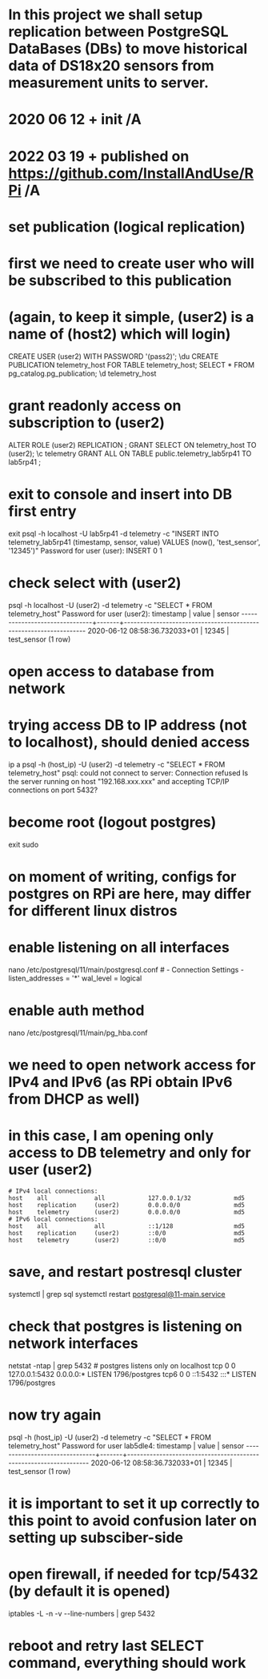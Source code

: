 # In this project we shall setup replication between PostgreSQL DataBases (DBs) to move historical data of DS18x20 sensors from measurement units to server.

# 2020 06 12  + init /A
# 2022 03 19  + published on https://github.com/InstallAndUse/RPi /A


# set publication (logical replication)
# first we need to create user who will be subscribed to this publication
# (again, to keep it simple, (user2) is a name of (host2) which will login)
CREATE USER (user2) WITH PASSWORD '(pass2)';
\du
CREATE PUBLICATION telemetry_host FOR TABLE telemetry_host;
SELECT * FROM pg_catalog.pg_publication;
\d telemetry_host

# grant readonly access on subscription to (user2)
ALTER ROLE (user2) REPLICATION ;
GRANT SELECT ON telemetry_host TO (user2);
\c telemetry
GRANT ALL ON TABLE public.telemetry_lab5rp41 TO lab5rp41 ;

# exit to console and insert into DB first entry
exit
psql -h localhost -U lab5rp41 -d telemetry -c "INSERT INTO telemetry_lab5rp41 (timestamp, sensor, value) VALUES (now(), 'test_sensor', '12345')"
    Password for user (user):
    INSERT 0 1

# check select with (user2)
psql -h localhost -U (user2) -d telemetry -c "SELECT * FROM telemetry_host"
    Password for user (user2):
               timestamp           | value |                              sensor
    -------------------------------+-------+------------------------------------------------------------------
     2020-06-12 08:58:36.732033+01 | 12345 | test_sensor
    (1 row)

# open access to database from network
# trying access DB to IP address (not to localhost), should denied access
ip a
psql -h (host_ip) -U (user2) -d telemetry -c "SELECT * FROM telemetry_host"
    psql: could not connect to server: Connection refused
      Is the server running on host "192.168.xxx.xxx" and accepting
      TCP/IP connections on port 5432?
# become root (logout postgres)
exit
sudo

# on moment of writing, configs for postgres on RPi are here, may differ for different linux distros
# enable listening on all interfaces
nano /etc/postgresql/11/main/postgresql.conf
    # - Connection Settings -
    listen_addresses = '*'
    wal_level = logical

# enable auth method
nano /etc/postgresql/11/main/pg_hba.conf
# we need to open network access for IPv4 and IPv6 (as RPi obtain IPv6 from DHCP as well)
# in this case, I am opening only access to DB telemetry and only for user (user2)
    # IPv4 local connections:
    host    all             all            127.0.0.1/32            md5
    host    replication     (user2)        0.0.0.0/0               md5
    host    telemetry       (user2)        0.0.0.0/0               md5
    # IPv6 local connections:
    host    all             all            ::1/128                 md5
    host    replication     (user2)        ::0/0                   md5
    host    telemetry       (user2)        ::0/0                   md5

# save, and restart postresql cluster
systemctl | grep sql
systemctl restart postgresql@11-main.service

# check that postgres is listening on network interfaces
netstat -ntap | grep 5432
    # postgres listens only on localhost
    tcp        0      0 127.0.0.1:5432          0.0.0.0:*               LISTEN      1796/postgres
    tcp6       0      0 ::1:5432                :::*                    LISTEN      1796/postgres

# now try again
psql -h (host_ip) -U (user2) -d telemetry -c "SELECT * FROM telemetry_host"
    Password for user lab5dle4:
               timestamp           | value |                              sensor
    -------------------------------+-------+------------------------------------------------------------------
     2020-06-12 08:58:36.732033+01 | 12345 | test_sensor
    (1 row)
# it is important to set it up correctly to this point to avoid confusion later on setting up subsciber-side

# open firewall, if needed for tcp/5432 (by default it is opened)
iptables -L -n -v --line-numbers | grep 5432


# reboot and retry last SELECT command, everything should work
